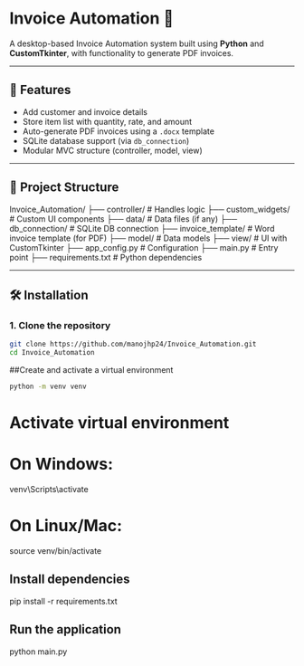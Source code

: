 # Invoice Automation 🧾

A desktop-based Invoice Automation system built using **Python** and **CustomTkinter**, with functionality to generate PDF invoices.

---

## 🚀 Features

- Add customer and invoice details
- Store item list with quantity, rate, and amount
- Auto-generate PDF invoices using a `.docx` template
- SQLite database support (via `db_connection`)
- Modular MVC structure (controller, model, view)

---

## 📁 Project Structure

Invoice_Automation/
├── controller/ # Handles logic
├── custom_widgets/ # Custom UI components
├── data/ # Data files (if any)
├── db_connection/ # SQLite DB connection
├── invoice_template/ # Word invoice template (for PDF)
├── model/ # Data models
├── view/ # UI with CustomTkinter
├── app_config.py # Configuration
├── main.py # Entry point
├── requirements.txt # Python dependencies


---

## 🛠️ Installation

### 1. Clone the repository

```bash
git clone https://github.com/manojhp24/Invoice_Automation.git
cd Invoice_Automation
```

##Create and activate a virtual environment
```bash
python -m venv venv
```

# Activate virtual environment
# On Windows:
venv\Scripts\activate
# On Linux/Mac:
source venv/bin/activate

## Install dependencies
pip install -r requirements.txt

## Run the application
python main.py

